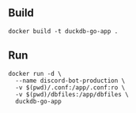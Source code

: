 ## Build
```
docker build -t duckdb-go-app .
```

## Run
```
docker run -d \
  --name discord-bot-production \
  -v $(pwd)/.conf:/app/.conf:ro \
  -v $(pwd)/dbfiles:/app/dbfiles \
  duckdb-go-app
```